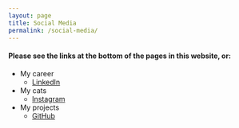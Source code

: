 ```yaml
---
layout: page
title: Social Media
permalink: /social-media/
---
```


#### Please see the links at the bottom of the pages in this website, or:


* My career
    * [LinkedIn](https://www.linkedin.com/in/michael-legere-6943aa45/)
* My cats
    * [Instagram](https://www.instagram.com/justsomecatsfrommaine/)
* My projects
    * [GitHub](https://github.com/mlegere1323)
